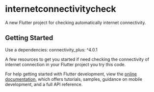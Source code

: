 # internetconnectivitycheck

A new Flutter project for checking automatically internet connectivity.

## Getting Started

Use a dependencies:
  connectivity_plus: ^4.0.1
  
A few resources to get you started if need checking the connectivity of internet connection in your Flutter project you try this code.


For help getting started with Flutter development, view the
[online documentation](https://docs.flutter.dev/), which offers tutorials,
samples, guidance on mobile development, and a full API reference.
